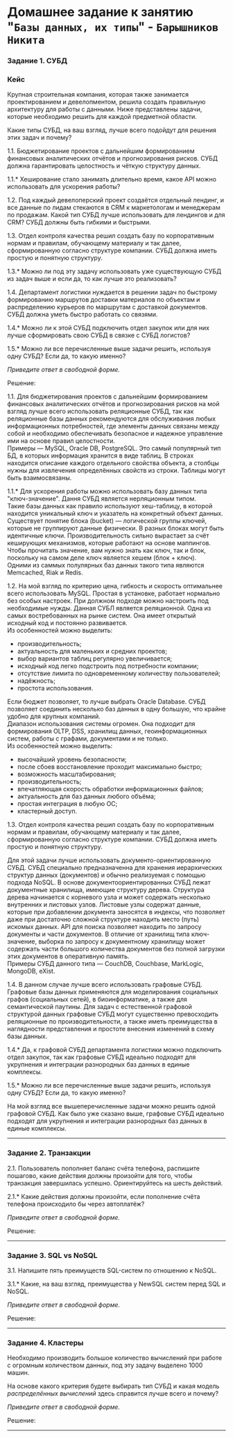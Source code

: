 # Домашнее задание к занятию "`Базы данных, их типы`" - `Барышников Никита`


### Задание 1. СУБД

### Кейс
Крупная строительная компания, которая также занимается проектированием и девелопментом, решила создать 
правильную архитектуру для работы с данными. Ниже представлены задачи, которые необходимо решить для
каждой предметной области. 

Какие типы СУБД, на ваш взгляд, лучше всего подойдут для решения этих задач и почему? 
 
1.1. Бюджетирование проектов с дальнейшим формированием финансовых аналитических отчётов и прогнозирования рисков.
СУБД должна гарантировать целостность и чёткую структуру данных.

1.1.* Хеширование стало занимать длительно время, какое API можно использовать для ускорения работы? 

1.2. Под каждый девелоперский проект создаётся отдельный лендинг, и все данные по лидам стекаются в CRM к 
маркетологам и менеджерам по продажам. Какой тип СУБД лучше использовать для лендингов и для CRM? 
СУБД должны быть гибкими и быстрыми.

1.3. Отдел контроля качества решил создать базу по корпоративным нормам и правилам, обучающему материалу 
и так далее, сформированную согласно структуре компании. СУБД должна иметь простую и понятную структуру.

1.3.* Можно ли под эту задачу использовать уже существующую СУБД из задач выше и если да, то как лучше это 
реализовать?

1.4. Департамент логистики нуждается в решении задач по быстрому формированию маршрутов доставки материалов 
по объектам и распределению курьеров по маршрутам с доставкой документов. СУБД должна уметь быстро работать
со связями.

1.4.* Можно ли к этой СУБД подключить отдел закупок или для них лучше сформировать свою СУБД в связке с СУБД 
логистов?

1.5.* Можно ли все перечисленные выше задачи решить, используя одну СУБД? Если да, то какую именно?

*Приведите ответ в свободной форме.*

Решение:

1.1. Для бюджетирования проектов с дальнейшим формированием финансовых аналитических отчётов и прогнозирования рисков на мой взгляд лучше всего использовать реляционные СУБД, так как реляционные базы данных рекомендуются для обслуживания любых информационных потребностей, где элементы данных связаны между собой и необходимо обеспечивать безопасное и надежное управление ими на основе правил целостности.  
Примеры — MySQL, Oracle DB, PostgreSQL. Это самый популярный тип БД, в которых информация хранится в виде таблиц. В строках находится описание каждого отдельного свойства объекта, а столбцы нужны для извлечения определённых свойств из строки. Таблицы могут быть взаимосвязаны.

1.1.* Для ускорения работы можно использовать базу данных типа "ключ-значение". Дання СУБД является нерляционным типом.  
Такие базы данных как правило используют хеш-таблицу, в которой находится уникальный ключ и указатель на конкретный объект данных. Существует понятие блока (bucket) — логической группы ключей, которые не группируют данные физически. В разных блоках могут быть идентичные ключи.
Производительность сильно вырастает за счёт кеширующих механизмов, которые работают на основе маппингов. Чтобы прочитать значение, вам нужно знать как ключ, так и блок, поскольку на самом деле ключ является хешем (блок + ключ).  
Одними из саммых полулярных баз данных такого типа являются Memcached, Riak и Redis.

1.2. На мой взгляд по критерию цена, гибкость и скорость оптимальнее всего использовать MySQL. Простая в установке, работает нормально без особых настроек. При должном подходе можно настроить под необходимые нужды. Данная СУБЛ является реляционной. Одна из самых востребованных на рынке систем. Она имеет открытый исходный код и постоянно развивается.  
Из особенностей можно выделить:
- производительность;
- актуальность для маленьких и средних проектов;
- выбор вариантов таблиц регулярно увеличивается;
- исходный код легко подстроить под потребности компании;
- отсутствие лимита по одновременному количеству пользователей;
- надёжность;
- простота использования.

Если бюджет позволяет, то лучше выбрать Oracle Database. СУБД позволяет соединить несколько баз данных в одну большую, что крайне удобно для крупных компаний.  
Диапазон использования системы огромен. Она подходит для формирования OLTP, DSS, хранилищ данных, геоинформационных систем, работы с графами, документами и не только.  
Из особенностей можно выделить:
- высочайший уровень безопасности;
- после сбоев восстановление проходит максимально быстро;
- возможность масштабирования; 
- производительность;
- впечатляющая скорость обработки информационных файлов;
- актуальность для баз данных любого объёма;
- простая интеграция в любую ОС;
- кластерный доступ.

1.3. Отдел контроля качества решил создать базу по корпоративным нормам и правилам, обучающему материалу и так далее, сформированную согласно структуре компании. СУБД должна иметь простую и понятную структуру.

Для этой задачи лучше использовать документо-ориентированную СУБД. СУБД специально предназначенна для хранения иерархических структур данных (документов) и обычно реализуемая с помощью подхода NoSQL. В основе документоориентированных СУБД лежат документные хранилища, имеющие структуру дерева. Структура дерева начинается с корневого узла и может содержать несколько внутренних и листовых узлов. Листовые узлы содержат данные, которые при добавлении документа заносятся в индексы, что позволяет даже при достаточно сложной структуре находить место (путь) искомых данных. API для поиска позволяет находить по запросу документы и части документов. В отличие от хранилищ типа ключ-значение, выборка по запросу к документному хранилищу может содержать части большого количества документов без полной загрузки этих документов в оперативную память.  
Примеры СУБД данного типа — CouchDB, Couchbase, MarkLogic, MongoDB, eXist.
 
1.4. В данном случае лучше всего использовать графовые СУБД. Графовые базы данных применяются для моделирования социальных графов (социальных сетей), в биоинформатике, а также для семантической паутины. Для задач с естественной графовой структурой данных графовые СУБД могут существенно превосходить реляционные по производительности, а также иметь преимущества в наглядности представления и простоте внесения изменений в схему базы данных.

1.4.* Да, к графовой СУБД департамента логистики можно подключить отдел закупок, так как графовые СУБД идеально подходят для укрупнения и интеграции разнородных баз данных в единые комплексы.

1.5.* Можно ли все перечисленные выше задачи решить, используя одну СУБД? Если да, то какую именно?

На мой взгляд все вышеперечисленные задачи можно решить одной графовой СУБД. Как было уже сказано выше, графовые СУБД идеально подходят для укрупнения и интеграции разнородных баз данных в единые комплексы.

---

### Задание 2. Транзакции

2.1. Пользователь пополняет баланс счёта телефона, распишите пошагово, какие действия должны произойти для того, чтобы 
транзакция завершилась успешно. Ориентируйтесь на шесть действий.

2.1.* Какие действия должны произойти, если пополнение счёта телефона происходило бы через автоплатёж?

*Приведите ответ в свободной форме.*

Решение:



---

### Задание 3. SQL vs NoSQL

3.1. Напишите пять преимуществ SQL-систем по отношению к NoSQL. 

3.1.* Какие, на ваш взгляд, преимущества у NewSQL систем перед SQL и NoSQL.

*Приведите ответ в свободной форме.*

Решение:



---

### Задание 4. Кластеры

Необходимо производить большое количество вычислений при работе с огромным количеством данных, под эту задачу 
выделено 1000 машин. 

На основе какого критерия будете выбирать тип СУБД и какая модель *распределённых вычислений* 
здесь справится лучше всего и почему?

*Приведите ответ в свободной форме.*

Решение:



---